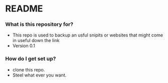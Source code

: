 # README #

### What is this repository for?

* This repo is used to backup an usful snipits or websites that might come in useful down the link
* Version 0.1

### How do I get set up?

* clone this repo.
* Steel what ever you want.
